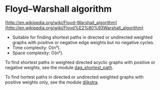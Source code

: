 # Floyd–Warshall algorithm

[http://en.wikipedia.org/wiki/Floyd–Warshall_algorithm](http://en.wikipedia.org/wiki/Floyd%E2%80%93Warshall_algorithm)

* Suitable for finding shortest paths in directed or undirected weighted graphs with positive or negative edge weights but no negative cycles.
* Time complexity: O(n³).
* Space complexity: O(n²).

To find shortest paths in weighted directed acyclic graphs with positive or negative weights, see the module [dag_shortest_path](../dag_shortest_path).

To find hortest paths in directed or undirected weighted graphs with positive weights only, see the module [dijkstra](../dijkstra).
